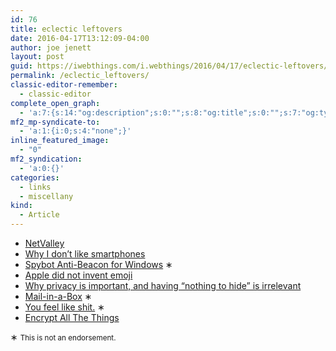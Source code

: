 ```yaml
---
id: 76
title: eclectic leftovers
date: 2016-04-17T13:12:09-04:00
author: joe jenett
layout: post
guid: https://iwebthings.com/i.webthings/2016/04/17/eclectic-leftovers/
permalink: /eclectic_leftovers/
classic-editor-remember:
  - classic-editor
complete_open_graph:
  - 'a:7:{s:14:"og:description";s:0:"";s:8:"og:title";s:0:"";s:7:"og:type";s:0:"";s:12:"twitter:card";s:7:"summary";s:15:"twitter:creator";s:0:"";s:19:"twitter:description";s:0:"";s:8:"og:image";s:0:"";}'
mf2_mp-syndicate-to:
  - 'a:1:{i:0;s:4:"none";}'
inline_featured_image:
  - "0"
mf2_syndication:
  - 'a:0:{}'
categories:
  - links
  - miscellany
kind:
  - Article
---
```

  * [NetValley](http://netvalley.com/ "NetValley")
  * [Why I don&#8217;t like smartphones](https://www.devever.net/~hl/smartphones "Why I don't like smartphones")
  * [Spybot Anti-Beacon for Windows](https://www.safer-networking.org/spybot-anti-beacon/ "Spybot Anti-Beacon for Windows") ∗
  * [Apple did not invent emoji](https://eev.ee/blog/2016/04/12/apple-did-not-invent-emoji/ "Apple did not invent emoji")
  * [Why privacy is important, and having “nothing to hide” is irrelevant](https://robindoherty.com/2016/01/06/nothing-to-hide.html "Why privacy is important, and having “nothing to hide” is irrelevant")
  * [Mail-in-a-Box](https://mailinabox.email/ "Mail-in-a-Box") ∗
  * [You feel like shit.](http://philome.la/jace_harr/you-feel-like-shit-an-interactive-self-care-guide/play "You feel like shit.") ∗
  * [Encrypt All The Things](https://encryptallthethings.net/ "Encrypt All The Things")

∗ <small>This is not an endorsement.</small>